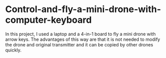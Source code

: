 # Control-and-fly-a-mini-drone-with-computer-keyboard
In this project, I used a laptop and a 4-in-1 board to fly a mini drone with arrow keys.
The advantages of this way are that it is not needed to modify the drone and original transmitter and it can be copied by other drones quickly.
